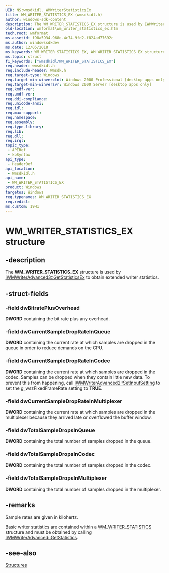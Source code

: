 ```yaml
---
UID: NS:wmsdkidl._WMWriterStatisticsEx
title: WM_WRITER_STATISTICS_EX (wmsdkidl.h)
author: windows-sdk-content
description: The WM_WRITER_STATISTICS_EX structure is used by IWMWriterAdvanced3::GetStatisticsEx to obtain extended writer statistics.
old-location: wmformat\wm_writer_statistics_ex.htm
tech.root: wmformat
ms.assetid: f98a5934-968e-4c74-9fd2-f824ad77692c
ms.author: windowssdkdev
ms.date: 12/05/2018
ms.keywords: WM_WRITER_STATISTICS_EX, WM_WRITER_STATISTICS_EX structure [windows Media Format], wmformat.wm_writer_statistics_ex, wmsdkidl/WM_WRITER_STATISTICS_EX
ms.topic: struct
f1_keywords: ["wmsdkidl/WM_WRITER_STATISTICS_EX"]
req.header: wmsdkidl.h
req.include-header: Wmsdk.h
req.target-type: Windows
req.target-min-winverclnt: Windows 2000 Professional [desktop apps only],Windows Media Format 9 Series SDK, or later versions of the SDK
req.target-min-winversvr: Windows 2000 Server [desktop apps only]
req.kmdf-ver: 
req.umdf-ver: 
req.ddi-compliance: 
req.unicode-ansi: 
req.idl: 
req.max-support: 
req.namespace: 
req.assembly: 
req.type-library: 
req.lib: 
req.dll: 
req.irql: 
topic_type:
 - APIRef
 - kbSyntax
api_type:
 - HeaderDef
api_location:
 - Wmsdkidl.h
api_name:
 - WM_WRITER_STATISTICS_EX
product: Windows
targetos: Windows
req.typenames: WM_WRITER_STATISTICS_EX
req.redist: 
ms.custom: 19H1
---
```


# WM_WRITER_STATISTICS_EX structure


## -description



The <b>WM_WRITER_STATISTICS_EX</b> structure is used by <a href="https://docs.microsoft.com/windows/desktop/api/wmsdkidl/nf-wmsdkidl-iwmwriteradvanced3-getstatisticsex">IWMWriterAdvanced3::GetStatisticsEx</a> to obtain extended writer statistics.




## -struct-fields




### -field dwBitratePlusOverhead

<b>DWORD</b> containing the bit rate plus any overhead.


### -field dwCurrentSampleDropRateInQueue

<b>DWORD</b> containing the current rate at which samples are dropped in the queue in order to reduce demands on the CPU.


### -field dwCurrentSampleDropRateInCodec

<b>DWORD</b> containing the current rate at which samples are dropped in the codec. Samples can be dropped when they contain little new data. To prevent this from happening, call <a href="https://docs.microsoft.com/windows/desktop/api/wmsdkidl/nf-wmsdkidl-iwmwriteradvanced2-setinputsetting">IWMWriterAdvanced2::SetInputSetting</a> to set the g_wszFixedFrameRate setting to <b>TRUE</b>.


### -field dwCurrentSampleDropRateInMultiplexer

<b>DWORD</b> containing the current rate at which samples are dropped in the multiplexer because they arrived late or overflowed the buffer window.


### -field dwTotalSampleDropsInQueue

<b>DWORD</b> containing the total number of samples dropped in the queue.


### -field dwTotalSampleDropsInCodec

<b>DWORD</b> containing the total number of samples dropped in the codec.


### -field dwTotalSampleDropsInMultiplexer

<b>DWORD</b> containing the total number of samples dropped in the multiplexer.


## -remarks



Sample rates are given in kilohertz.

Basic writer statistics are contained within a <a href="https://docs.microsoft.com/windows/desktop/api/wmsdkidl/ns-wmsdkidl-_wmwriterstatistics">WM_WRITER_STATISTICS</a> structure and must be obtained by calling <a href="https://docs.microsoft.com/windows/desktop/api/wmsdkidl/nf-wmsdkidl-iwmwriteradvanced-getstatistics">IWMWriterAdvanced::GetStatistics</a>.




## -see-also




<a href="https://docs.microsoft.com/windows/desktop/wmformat/structures">Structures</a>
 

 


